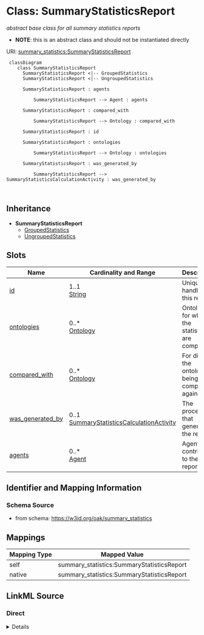 

# Class: SummaryStatisticsReport


_abstract base class for all summary statistics reports_




* __NOTE__: this is an abstract class and should not be instantiated directly


URI: [summary_statistics:SummaryStatisticsReport](https://w3id.org/oaklib/summary_statistics.SummaryStatisticsReport)




```{mermaid}
 classDiagram
    class SummaryStatisticsReport
      SummaryStatisticsReport <|-- GroupedStatistics
      SummaryStatisticsReport <|-- UngroupedStatistics
      
      SummaryStatisticsReport : agents
        
          SummaryStatisticsReport --> Agent : agents
        
      SummaryStatisticsReport : compared_with
        
          SummaryStatisticsReport --> Ontology : compared_with
        
      SummaryStatisticsReport : id
        
      SummaryStatisticsReport : ontologies
        
          SummaryStatisticsReport --> Ontology : ontologies
        
      SummaryStatisticsReport : was_generated_by
        
          SummaryStatisticsReport --> SummaryStatisticsCalculationActivity : was_generated_by
        
      
```





## Inheritance
* **SummaryStatisticsReport**
    * [GroupedStatistics](GroupedStatistics.md)
    * [UngroupedStatistics](UngroupedStatistics.md)



## Slots

| Name | Cardinality and Range | Description | Inheritance |
| ---  | --- | --- | --- |
| [id](id.md) | 1..1 <br/> [String](String.md) | Unique handle for this report | direct |
| [ontologies](ontologies.md) | 0..* <br/> [Ontology](Ontology.md) | Ontology for which the statistics are computed | direct |
| [compared_with](compared_with.md) | 0..* <br/> [Ontology](Ontology.md) | For diffs, the ontologies being compared against | direct |
| [was_generated_by](was_generated_by.md) | 0..1 <br/> [SummaryStatisticsCalculationActivity](SummaryStatisticsCalculationActivity.md) | The process that generated the report | direct |
| [agents](agents.md) | 0..* <br/> [Agent](Agent.md) | Agents that contributed to the report | direct |









## Identifier and Mapping Information







### Schema Source


* from schema: https://w3id.org/oak/summary_statistics





## Mappings

| Mapping Type | Mapped Value |
| ---  | ---  |
| self | summary_statistics:SummaryStatisticsReport |
| native | summary_statistics:SummaryStatisticsReport |





## LinkML Source

<!-- TODO: investigate https://stackoverflow.com/questions/37606292/how-to-create-tabbed-code-blocks-in-mkdocs-or-sphinx -->

### Direct

<details>
```yaml
name: SummaryStatisticsReport
description: abstract base class for all summary statistics reports
from_schema: https://w3id.org/oak/summary_statistics
abstract: true
attributes:
  id:
    name: id
    description: Unique handle for this report
    from_schema: https://w3id.org/oak/summary_statistics
    rank: 1000
    domain_of:
    - SummaryStatisticsReport
    - Ontology
    - Agent
    - ContributorRole
    required: true
  ontologies:
    name: ontologies
    description: Ontology for which the statistics are computed
    from_schema: https://w3id.org/oak/summary_statistics
    rank: 1000
    multivalued: true
    domain_of:
    - SummaryStatisticsReport
    range: Ontology
    inlined: true
    inlined_as_list: true
  compared_with:
    name: compared_with
    description: For diffs, the ontologies being compared against
    from_schema: https://w3id.org/oak/summary_statistics
    rank: 1000
    multivalued: true
    domain_of:
    - SummaryStatisticsReport
    range: Ontology
    inlined: true
    inlined_as_list: true
  was_generated_by:
    name: was_generated_by
    description: The process that generated the report
    from_schema: https://w3id.org/oak/summary_statistics
    rank: 1000
    domain_of:
    - SummaryStatisticsReport
    range: SummaryStatisticsCalculationActivity
  agents:
    name: agents
    description: Agents that contributed to the report
    from_schema: https://w3id.org/oak/summary_statistics
    rank: 1000
    multivalued: true
    domain_of:
    - SummaryStatisticsReport
    range: Agent
    inlined: true
    inlined_as_list: true

```
</details>

### Induced

<details>
```yaml
name: SummaryStatisticsReport
description: abstract base class for all summary statistics reports
from_schema: https://w3id.org/oak/summary_statistics
abstract: true
attributes:
  id:
    name: id
    description: Unique handle for this report
    from_schema: https://w3id.org/oak/summary_statistics
    rank: 1000
    alias: id
    owner: SummaryStatisticsReport
    domain_of:
    - SummaryStatisticsReport
    - Ontology
    - Agent
    - ContributorRole
    range: string
    required: true
  ontologies:
    name: ontologies
    description: Ontology for which the statistics are computed
    from_schema: https://w3id.org/oak/summary_statistics
    rank: 1000
    multivalued: true
    alias: ontologies
    owner: SummaryStatisticsReport
    domain_of:
    - SummaryStatisticsReport
    range: Ontology
    inlined: true
    inlined_as_list: true
  compared_with:
    name: compared_with
    description: For diffs, the ontologies being compared against
    from_schema: https://w3id.org/oak/summary_statistics
    rank: 1000
    multivalued: true
    alias: compared_with
    owner: SummaryStatisticsReport
    domain_of:
    - SummaryStatisticsReport
    range: Ontology
    inlined: true
    inlined_as_list: true
  was_generated_by:
    name: was_generated_by
    description: The process that generated the report
    from_schema: https://w3id.org/oak/summary_statistics
    rank: 1000
    alias: was_generated_by
    owner: SummaryStatisticsReport
    domain_of:
    - SummaryStatisticsReport
    range: SummaryStatisticsCalculationActivity
  agents:
    name: agents
    description: Agents that contributed to the report
    from_schema: https://w3id.org/oak/summary_statistics
    rank: 1000
    multivalued: true
    alias: agents
    owner: SummaryStatisticsReport
    domain_of:
    - SummaryStatisticsReport
    range: Agent
    inlined: true
    inlined_as_list: true

```
</details>